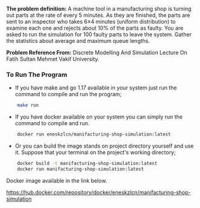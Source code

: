 **The problem definition:**
A machine tool in a manufacturing shop is turning out parts at the 
rate of every 5 minutes. As they are finished, the parts are sent to an 
inspector who takes 6±4 minutes (uniform distribution) to examine each 
one and rejects about 10% of the parts as faulty. You are asked to run 
the simulation for 100 faulty parts to leave the system. Gather the 
statistics about average and maximum queue lengths.

**Problem Reference From:** Discrete Modelling And Simulation Lecture On Fatih Sultan
Mehmet Vakif University.

### **To Run The Program**

- If you have make and go 1.17 available in your system just run the command to compile
and run the program;
``` bash
    make run
```
- If you have docker available on your system you can simply run the command to compile
and run.
```bash
    docker run eneskzlcn/manifacturing-shop-simulation:latest
```
- Or you can build the image stands on project directory yourself and use it. Suppose that your
terminal on the project's working directory;
```bash
    docker build -t manifacturing-shop-simulation:latest
    docker run manifacturing-shop-simulation:latest
```

Docker image available in the link below.

https://hub.docker.com/repository/docker/eneskzlcn/manifacturing-shop-simulation